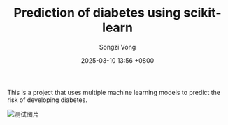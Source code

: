 ﻿---
layout: post
title: Prediction of diabetes using scikit-learn
author: Songzi Vong
tags:
- machine learning
- scikit-learn
- diabetes prediction
date: 2025-03-10 13:56 +0800
---
This is a project that uses multiple machine learning models to predict the risk of developing diabetes.

![测试图片](https://via.placeholder.com/800x400/2196F3/FFFFFF?text=Diabetes+Prediction+Model)
